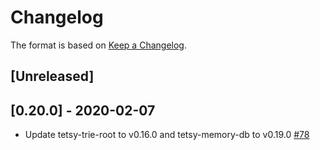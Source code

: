 # Changelog

The format is based on [Keep a Changelog].

[Keep a Changelog]: http://keepachangelog.com/en/1.0.0/

## [Unreleased]

## [0.20.0] - 2020-02-07
- Update tetsy-trie-root to v0.16.0 and tetsy-memory-db to v0.19.0 [#78](https://github.com/tetcoin/trie/pull/78)
